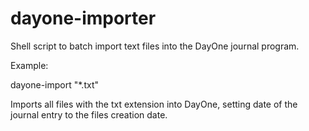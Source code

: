 # dayone-importer
Shell script to batch import text files into the DayOne journal program.

Example:

dayone-import "*.txt"

Imports all files with the txt extension into DayOne, setting date of the journal entry to the files creation date.


